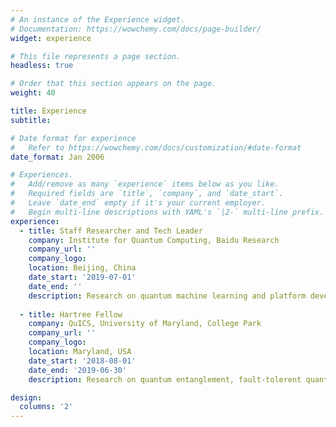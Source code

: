 ```yaml
---
# An instance of the Experience widget.
# Documentation: https://wowchemy.com/docs/page-builder/
widget: experience

# This file represents a page section.
headless: true

# Order that this section appears on the page.
weight: 40

title: Experience
subtitle:

# Date format for experience
#   Refer to https://wowchemy.com/docs/customization/#date-format
date_format: Jan 2006

# Experiences.
#   Add/remove as many `experience` items below as you like.
#   Required fields are `title`, `company`, and `date_start`.
#   Leave `date_end` empty if it's your current employer.
#   Begin multi-line descriptions with YAML's `|2-` multi-line prefix.
experience:
  - title: Staff Researcher and Tech Leader
    company: Institute for Quantum Computing, Baidu Research
    company_url: ''
    company_logo: 
    location: Beijing, China
    date_start: '2019-07-01'
    date_end: ''
    description: Research on quantum machine learning and platform development.
    
  - title: Hartree Fellow
    company: QuICS, University of Maryland, College Park
    company_url: ''
    company_logo: 
    location: Maryland, USA
    date_start: '2018-08-01'
    date_end: '2019-06-30'
    description: Research on quantum entanglement, fault-tolerent quantum computing, quantum simulation.

design:
  columns: '2'
---
```

